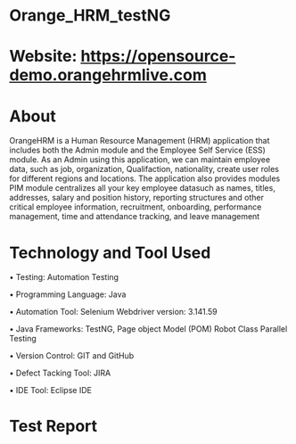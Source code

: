 # Orange_HRM_testNG
# Website: https://opensource-demo.orangehrmlive.com
# About
OrangeHRM is a Human Resource Management (HRM) application that includes both the Admin module and the Employee Self Service (ESS) module. As an Admin using this application, we can maintain employee data, such as job, organization, Qualifaction, nationality, create user roles for different regions and locations. The application also provides modules PIM module centralizes all your key employee datasuch as names, titles, addresses, salary and position history, reporting structures and other critical employee information, recruitment, onboarding, performance management, time and attendance tracking, and leave management

# Technology and Tool Used
• Testing: Automation Testing

• Programming Language: Java

• Automation Tool: Selenium Webdriver version: 3.141.59

• Java Frameworks: TestNG, Page object Model (POM) Robot Class Parallel Testing

• Version Control: GIT and GitHub

• Defect Tacking Tool: JIRA

• IDE Tool: Eclipse IDE

# Test Report
